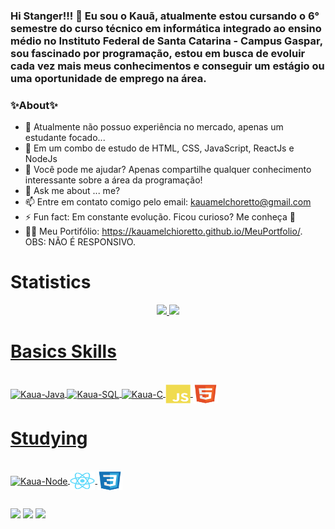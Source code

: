 ### Hi Stanger!!!  👋 Eu sou o Kauã, atualmente estou cursando o 6° semestre do curso técnico em informática integrado ao ensino médio no Instituto Federal de Santa Catarina - Campus Gaspar, sou fascinado por programação, estou em busca de evoluir cada vez mais meus conhecimentos e conseguir um estágio ou uma oportunidade de emprego na área.

 

### ✨About✨
- 🔭 Atualmente não possuo experiência no mercado, apenas um estudante focado...
- 🌱 Em um combo de estudo de HTML, CSS, JavaScript, ReactJs e NodeJs
- 🤔 Você pode me ajudar? Apenas compartilhe qualquer conhecimento interessante sobre a área da programação!
- 💬 Ask me about ... me?
- 📫 Entre em contato comigo pelo email: kauamelchoretto@gmail.com
- ⚡ Fun fact: Em constante evolução. Ficou curioso? Me conheça 🙂
- 👨‍💻 Meu Portifólio: https://kauamelchioretto.github.io/MeuPortfolio/. OBS: NÃO É RESPONSIVO.

<h1>Statistics</h1>
<div align="center">
  <a href="https://github.com/KauaMelchioretto">
  <img height="180em" src="https://github-readme-stats.vercel.app/api?username=KauaMelchioretto&show_icons=true&theme=synthwave&include_all_commits=true&count_private=true&border_radius=0px"
       />
  <img height="180em" src="https://github-readme-stats.vercel.app/api/top-langs/?username=KauaMelchioretto&layout=compact&langs_count=7&theme=synthwave&border_radius=0px"/>
</div>
  
  <h1>Basics Skills</h1>
  <div style="display: inline_block"><br>
  <img align="center" alt="Kaua-Java" height="30" width="40" src="https://cdn.jsdelivr.net/gh/devicons/devicon/icons/java/java-original.svg" />
  <img align="center" alt="Kaua-SQL" height="30" width="40" src="https://cdn.jsdelivr.net/gh/devicons/devicon/icons/mysql/mysql-original.svg" />
  <img align="center" alt="Kaua-C" height="30" width="40" src="https://cdn.jsdelivr.net/gh/devicons/devicon/icons/c/c-original.svg" />
  <img align="center" alt="Kaua-Js" height="30" width="40" src="https://raw.githubusercontent.com/devicons/devicon/master/icons/javascript/javascript-plain.svg"/>
  <img align="center" alt="Kaua-HTML" height="30" width="40" src="https://raw.githubusercontent.com/devicons/devicon/master/icons/html5/html5-original.svg"/>
  </div>
  
  <h1>Studying</h1>
  <div style="display: inline_block"><br>
  <img align="center" alt="Kaua-Node" height="30" width="40" src="https://cdn.jsdelivr.net/gh/devicons/devicon/icons/nodejs/nodejs-original.svg" />
  <img align="center" alt="Kaua-React" height="30" width="40" src="https://raw.githubusercontent.com/devicons/devicon/master/icons/react/react-original.svg"/>
  <img align="center" alt="Kaua-CSS" height="30" width="40" src="https://raw.githubusercontent.com/devicons/devicon/master/icons/css3/css3-original.svg"/>
  </div>
  
  ##
  <div>
  <a href="mailto:kauamelchoretto@gmail.com"><img src="https://img.shields.io/badge/Gmail-D14836?style=for-the-badge&logo=gmail&logoColor=white"/></a>
  <a href="https://api.whatsapp.com/send?phone=5547996191929&text=Voc%C3%AA%20est%C3%A1%20entrando%20em%20contato%20com%20Kau%C3%A3%20Melchioretto%20%3A)"><img src="https://img.shields.io/badge/WhatsApp-25D366?style=for-the-badge&logo=whatsapp&logoColor=white"/></a>
  <a href="https://www.instagram.com/kaua_cmt/"> <img src="https://img.shields.io/badge/Instagram-E4405F?style=for-the-badge&logo=instagram&logoColor=white"/> </a>
  </div>
  

